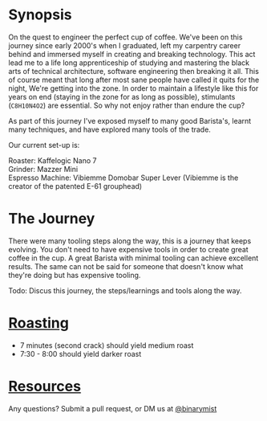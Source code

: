 # Synopsis

On the quest to engineer the perfect cup of coffee. We've been on this journey since early 2000's when I graduated, left my carpentry career behind and immersed myself in creating and breaking technology. This act lead me to a life long apprenticeship of studying and mastering the black arts of technical architecture, software engineering then breaking it all. This of course meant that long after most sane people have called it quits for the night, We're getting into the zone. In order to maintain a lifestyle like this for years on end (staying in the zone for as long as possible), stimulants (`C8H10N4O2`) are essential. So why not enjoy rather than endure the cup?

As part of this journey I've exposed myself to many good Barista's, learnt many techniques, and have explored many tools of the trade.

Our current set-up is:

Roaster: Kaffelogic Nano 7  
Grinder: Mazzer Mini  
Espresso Machine: Vibiemme Domobar Super Lever (Vibiemme is the creator of the patented E-61 grouphead)

# The Journey

There were many tooling steps along the way, this is a journey that keeps evolving. You don't need to have expensive tools in order to create great coffee in the cup. A great Barista with minimal tooling can achieve excellent results. The same can not be said for someone that doesn't know what they're doing but has expensive tooling.

Todo: Discus this journey, the steps/learnings and tools along the way.

# [Roasting](roasting/README.md)

* 7 minutes (second crack) should yield medium roast
* 7:30 - 8:00 should yield darker roast

# [Resources](resources.md)

Any questions? Submit a pull request, or DM us at [@binarymist](https://twitter.com/binarymist)
